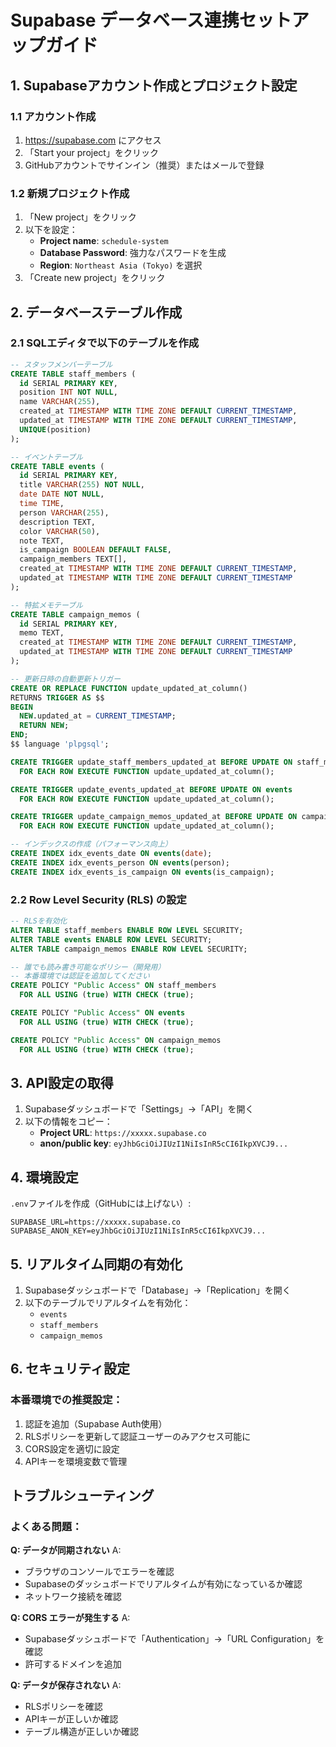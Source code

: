 # Supabase データベース連携セットアップガイド

## 1. Supabaseアカウント作成とプロジェクト設定

### 1.1 アカウント作成
1. https://supabase.com にアクセス
2. 「Start your project」をクリック
3. GitHubアカウントでサインイン（推奨）またはメールで登録

### 1.2 新規プロジェクト作成
1. 「New project」をクリック
2. 以下を設定：
   - **Project name**: `schedule-system`
   - **Database Password**: 強力なパスワードを生成
   - **Region**: `Northeast Asia (Tokyo)` を選択
3. 「Create new project」をクリック

## 2. データベーステーブル作成

### 2.1 SQLエディタで以下のテーブルを作成

```sql
-- スタッフメンバーテーブル
CREATE TABLE staff_members (
  id SERIAL PRIMARY KEY,
  position INT NOT NULL,
  name VARCHAR(255),
  created_at TIMESTAMP WITH TIME ZONE DEFAULT CURRENT_TIMESTAMP,
  updated_at TIMESTAMP WITH TIME ZONE DEFAULT CURRENT_TIMESTAMP,
  UNIQUE(position)
);

-- イベントテーブル
CREATE TABLE events (
  id SERIAL PRIMARY KEY,
  title VARCHAR(255) NOT NULL,
  date DATE NOT NULL,
  time TIME,
  person VARCHAR(255),
  description TEXT,
  color VARCHAR(50),
  note TEXT,
  is_campaign BOOLEAN DEFAULT FALSE,
  campaign_members TEXT[],
  created_at TIMESTAMP WITH TIME ZONE DEFAULT CURRENT_TIMESTAMP,
  updated_at TIMESTAMP WITH TIME ZONE DEFAULT CURRENT_TIMESTAMP
);

-- 特拡メモテーブル
CREATE TABLE campaign_memos (
  id SERIAL PRIMARY KEY,
  memo TEXT,
  created_at TIMESTAMP WITH TIME ZONE DEFAULT CURRENT_TIMESTAMP,
  updated_at TIMESTAMP WITH TIME ZONE DEFAULT CURRENT_TIMESTAMP
);

-- 更新日時の自動更新トリガー
CREATE OR REPLACE FUNCTION update_updated_at_column()
RETURNS TRIGGER AS $$
BEGIN
  NEW.updated_at = CURRENT_TIMESTAMP;
  RETURN NEW;
END;
$$ language 'plpgsql';

CREATE TRIGGER update_staff_members_updated_at BEFORE UPDATE ON staff_members
  FOR EACH ROW EXECUTE FUNCTION update_updated_at_column();

CREATE TRIGGER update_events_updated_at BEFORE UPDATE ON events
  FOR EACH ROW EXECUTE FUNCTION update_updated_at_column();

CREATE TRIGGER update_campaign_memos_updated_at BEFORE UPDATE ON campaign_memos
  FOR EACH ROW EXECUTE FUNCTION update_updated_at_column();

-- インデックスの作成（パフォーマンス向上）
CREATE INDEX idx_events_date ON events(date);
CREATE INDEX idx_events_person ON events(person);
CREATE INDEX idx_events_is_campaign ON events(is_campaign);
```

### 2.2 Row Level Security (RLS) の設定

```sql
-- RLSを有効化
ALTER TABLE staff_members ENABLE ROW LEVEL SECURITY;
ALTER TABLE events ENABLE ROW LEVEL SECURITY;
ALTER TABLE campaign_memos ENABLE ROW LEVEL SECURITY;

-- 誰でも読み書き可能なポリシー（開発用）
-- 本番環境では認証を追加してください
CREATE POLICY "Public Access" ON staff_members
  FOR ALL USING (true) WITH CHECK (true);

CREATE POLICY "Public Access" ON events
  FOR ALL USING (true) WITH CHECK (true);

CREATE POLICY "Public Access" ON campaign_memos
  FOR ALL USING (true) WITH CHECK (true);
```

## 3. API設定の取得

1. Supabaseダッシュボードで「Settings」→「API」を開く
2. 以下の情報をコピー：
   - **Project URL**: `https://xxxxx.supabase.co`
   - **anon/public key**: `eyJhbGciOiJIUzI1NiIsInR5cCI6IkpXVCJ9...`

## 4. 環境設定

`.env`ファイルを作成（GitHubには上げない）:

```
SUPABASE_URL=https://xxxxx.supabase.co
SUPABASE_ANON_KEY=eyJhbGciOiJIUzI1NiIsInR5cCI6IkpXVCJ9...
```

## 5. リアルタイム同期の有効化

1. Supabaseダッシュボードで「Database」→「Replication」を開く
2. 以下のテーブルでリアルタイムを有効化：
   - `events`
   - `staff_members`
   - `campaign_memos`

## 6. セキュリティ設定

### 本番環境での推奨設定：
1. 認証を追加（Supabase Auth使用）
2. RLSポリシーを更新して認証ユーザーのみアクセス可能に
3. CORS設定を適切に設定
4. APIキーを環境変数で管理

## トラブルシューティング

### よくある問題：

**Q: データが同期されない**
A:
- ブラウザのコンソールでエラーを確認
- Supabaseのダッシュボードでリアルタイムが有効になっているか確認
- ネットワーク接続を確認

**Q: CORS エラーが発生する**
A:
- Supabaseダッシュボードで「Authentication」→「URL Configuration」を確認
- 許可するドメインを追加

**Q: データが保存されない**
A:
- RLSポリシーを確認
- APIキーが正しいか確認
- テーブル構造が正しいか確認
